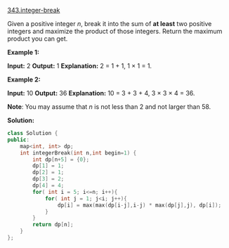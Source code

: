 [343.integer-break](https://leetcode.com/problems/integer-break/)  

Given a positive integer _n_, break it into the sum of **at least** two positive integers and maximize the product of those integers. Return the maximum product you can get.

**Example 1:**

**Input:** 2
**Output:** 1
**Explanation:** 2 = 1 + 1, 1 × 1 = 1.

**Example 2:**

**Input:** 10
**Output:** 36
**Explanation:** 10 = 3 + 3 + 4, 3 × 3 × 4 = 36.

**Note**: You may assume that _n_ is not less than 2 and not larger than 58.  



**Solution:**  

```cpp
class Solution {
public:
    map<int, int> dp;
    int integerBreak(int n,int begin=1) {
        int dp[n+5] = {0};
        dp[1] = 1;
        dp[2] = 1;
        dp[3] = 2;
        dp[4] = 4;
        for( int i = 5; i<=n; i++){
            for( int j = 1; j<i; j++){
                dp[i] = max(max(dp[i-j],i-j) * max(dp[j],j), dp[i]);
            }
        }
        return dp[n];
    }
};
```
      